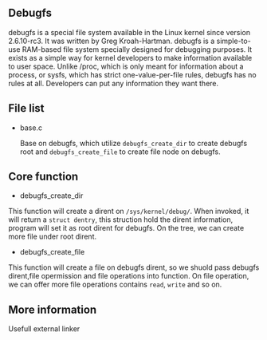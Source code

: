 Debugfs
---------------------------------------

debugfs is a special file system available in the Linux kernel since version 2.6.10-rc3. It was written by Greg Kroah-Hartman. debugfs is a simple-to-use RAM-based file system specially designed for debugging purposes. It exists as a simple way for kernel developers to make information available to user space. Unlike /proc, which is only meant for information about a process, or sysfs, which has strict one-value-per-file rules, debugfs has no rules at all. Developers can put any information they want there.

## File list

  * base.c

    Base on debugfs, which utilize `debugfs_create_dir` to create debugfs root
    and `debugfs_create_file` to create file node on debugfs.

## Core function

  * debugfs_create_dir

  This function will create a dirent on `/sys/kernel/debug/`. When invoked, it
  will return a `struct dentry`, this struction hold the dirent information,
  program will set it as root dirent for debugfs. On the tree, we can create
  more file under root dirent.

  * debugfs_create_file

  This function will create a file on debugfs dirent, so we shuold pass debugfs
  dirent,file opermission and file operations into function. On file operation,
  we can offer more file operations contains `read`, `write` and so on.

## More information

  Usefull external linker

